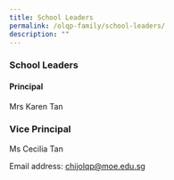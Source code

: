 ```yaml
---
title: School Leaders
permalink: /olqp-family/school-leaders/
description: ""
---
```


### School Leaders

#### Principal 
Mrs Karen Tan 

### Vice Principal 
Ms Cecilia Tan

Email address: [chijolqp@moe.edu.sg](mailto:chijolqp@moe.edu.sg)